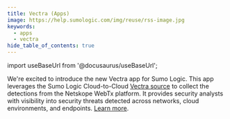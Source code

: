 ```yaml
---
title: Vectra (Apps)
image: https://help.sumologic.com/img/reuse/rss-image.jpg
keywords:
  - apps
  - vectra
hide_table_of_contents: true    
---
```


import useBaseUrl from '@docusaurus/useBaseUrl';

We're excited to introduce the new Vectra app for Sumo Logic. This app leverages the Sumo Logic Cloud-to-Cloud [Vectra source](/docs/send-data/hosted-collectors/cloud-to-cloud-integration-framework/vectra-source/) to collect the detections from the Netskope WebTx platform. It provides security analysts with visibility into security threats detected across networks, cloud environments, and endpoints. [Learn more](/docs/integrations/saas-cloud/vectra/).